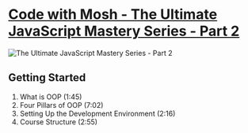 # [Code with Mosh - The Ultimate JavaScript Mastery Series - Part 2](https://codewithmosh.com/courses/enrolled/310571)

![The Ultimate JavaScript Mastery Series - Part 2](https://process.fs.teachablecdn.com/ADNupMnWyR7kCWRvm76Laz/resize=width:705/https://www.filepicker.io/api/file/GaDoSeRHQqeFuL19uPWR "The Ultimate JavaScript Mastery Series - Part 2")

## Getting Started
1. What is OOP (1:45)
2. Four Pillars of OOP (7:02)
3. Setting Up the Development Environment (2:16)
4. Course Structure (2:55)
